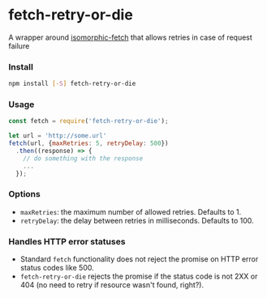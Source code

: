 # fetch-retry-or-die
A wrapper around [isomorphic-fetch] that allows retries in case of request failure 

### Install
```sh
npm install [-S] fetch-retry-or-die
```

### Usage
```javascript
const fetch = require('fetch-retry-or-die');
```
```javascript
let url = 'http://some.url'
fetch(url, {maxRetries: 5, retryDelay: 500})
  .then((response) => {
    // do something with the response
    ...
  });
```

### Options
* `maxRetries`: the maximum number of allowed retries. Defaults to 1.
* `retryDelay`: the delay between retries in milliseconds. Defaults to 100.

### Handles HTTP error statuses
* Standard `fetch` functionality does not reject the promise on HTTP error status codes like 500. 
* `fetch-retry-or-die` rejects the promise if the status code is not 2XX or 404 (no need to retry if resource wasn't found, right?).



[//]: # 
   [isomorphic-fetch]: <https://github.com/matthew-andrews/isomorphic-fetch>
